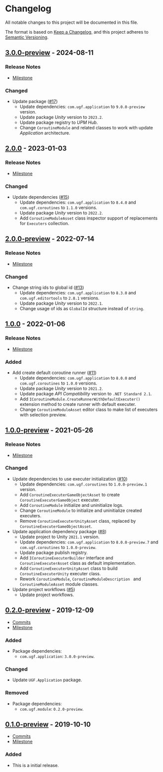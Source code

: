 # Changelog

All notable changes to this project will be documented in this file.

The format is based on [Keep a Changelog](https://keepachangelog.com/en/1.0.0/),
and this project adheres to [Semantic Versioning](https://semver.org/spec/v2.0.0.html).

## [3.0.0-preview](https://github.com/unity-game-framework/ugf-module-coroutines/releases/tag/3.0.0-preview) - 2024-08-11  

### Release Notes

- [Milestone](https://github.com/unity-game-framework/ugf-module-coroutines/milestone/7?closed=1)  
    

### Changed

- Update package ([#17](https://github.com/unity-game-framework/ugf-module-coroutines/issues/17))  
    - Update dependencies: `com.ugf.application` to `9.0.0-preview` version.
    - Update package _Unity_ version to `2023.2`.
    - Update package registry to _UPM Hub_.
    - Change `CoroutineModule` and related classes to work with update _Application_ architecture.

## [2.0.0](https://github.com/unity-game-framework/ugf-module-coroutines/releases/tag/2.0.0) - 2023-01-03  

### Release Notes

- [Milestone](https://github.com/unity-game-framework/ugf-module-coroutines/milestone/6?closed=1)  
    

### Changed

- Update dependencies ([#15](https://github.com/unity-game-framework/ugf-module-coroutines/issues/15))  
    - Update dependencies: `com.ugf.application` to `8.4.0` and `com.ugf.coroutines` to `1.1.0` versions.
    - Update package _Unity_ version to `2022.2`.
    - Add `CoroutineModuleAsset` class inspector support of replacements for `Executers` collection.

## [2.0.0-preview](https://github.com/unity-game-framework/ugf-module-coroutines/releases/tag/2.0.0-preview) - 2022-07-14  

### Release Notes

- [Milestone](https://github.com/unity-game-framework/ugf-module-coroutines/milestone/5?closed=1)  
    

### Changed

- Change string ids to global id ([#13](https://github.com/unity-game-framework/ugf-module-coroutines/issues/13))  
    - Update dependencies: `com.ugf.application` to `8.3.0` and `com.ugf.editortools` to `2.8.1` versions.
    - Update package _Unity_ version to `2022.1`.
    - Change usage of ids as `GlobalId` structure instead of `string`.

## [1.0.0](https://github.com/unity-game-framework/ugf-module-coroutines/releases/tag/1.0.0) - 2022-01-06  

### Release Notes

- [Milestone](https://github.com/unity-game-framework/ugf-module-coroutines/milestone/4?closed=1)  
    

### Added

- Add create default coroutine runner ([#11](https://github.com/unity-game-framework/ugf-module-coroutines/issues/11))  
    - Update dependencies: `com.ugf.application` to `8.0.0` and `com.ugf.coroutines` to `1.0.0` versions.
    - Update package _Unity_ version to `2021.2`.
    - Update package _API Compatibility_ version to `.NET Standard 2.1`.
    - Add `ICoroutineModule.CreateRunnerWithDefaultExecuter()` extension method to create runner with default executer.
    - Change `CoroutineModuleAsset` editor class to make list of executers with selection preview.

## [1.0.0-preview](https://github.com/unity-game-framework/ugf-module-coroutines/releases/tag/1.0.0-preview) - 2021-05-26  

### Release Notes

- [Milestone](https://github.com/unity-game-framework/ugf-module-coroutines/milestone/3?closed=1)  
    

### Changed

- Update dependencies to use executer initialization ([#10](https://github.com/unity-game-framework/ugf-module-coroutines/pull/10))  
    - Update dependencies: `com.ugf.coroutines` to `1.0.0-preview.1` version.
    - Add `CoroutineExecuterGameObjectAsset` to create `CoroutineExecuterGameObject` executer.
    - Add `CoroutineModule` initialize and uninitialize logs.
    - Change `CoroutineModule` to initialize and uninitialize created executers.
    - Remove `CoroutineExecuterUnityAsset` class, replaced by `CoroutineExecuterGameObjectAsset`.
- Update application dependency package ([#8](https://github.com/unity-game-framework/ugf-module-coroutines/pull/8))  
    - Update project to Unity `2021.1` version.
    - Update dependencies: `com.ugf.application` to `8.0.0-preview.7` and `com.ugf.coroutines` to `1.0.0-preview`.
    - Update package publish registry.
    - Add `ICoroutineExecuterBuilder` interface and `CoroutineExecuterAsset` class as default implementation.
    - Add `CoroutineExecuterUnityAsset` class to build `CoroutineExecuterUnity` executer class.
    - Rework `CoroutineModule`, `CoroutineModuleDescription ` and `CoroutineModuleAsset` module classes.
- Update project workflows ([#5](https://github.com/unity-game-framework/ugf-module-coroutines/issues/5))  
    - Update project workflows.

## [0.2.0-preview](https://github.com/unity-game-framework/ugf-module-coroutines/releases/tag/0.2.0-preview) - 2019-12-09  

- [Commits](https://github.com/unity-game-framework/ugf-module-coroutines/compare/0.1.0-preview...0.2.0-preview)
- [Milestone](https://github.com/unity-game-framework/ugf-module-coroutines/milestone/2?closed=1)

### Added
- Package dependencies:
    - `com.ugf.application`: `3.0.0-preview`.

### Changed
- Update `UGF.Application` package.

### Removed
- Package dependencies:
    - `com.ugf.module`: `0.2.0-preview`.

## [0.1.0-preview](https://github.com/unity-game-framework/ugf-module-coroutines/releases/tag/0.1.0-preview) - 2019-10-10  

- [Commits](https://github.com/unity-game-framework/ugf-module-coroutines/compare/b36632a...0.1.0-preview)
- [Milestone](https://github.com/unity-game-framework/ugf-module-coroutines/milestone/1?closed=1)

### Added
- This is a initial release.


